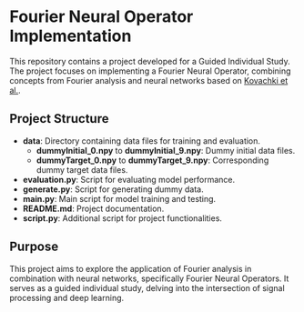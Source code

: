 # Fourier Neural Operator Implementation

This repository contains a project developed for a Guided Individual Study. The project focuses on implementing a Fourier Neural Operator, combining concepts from Fourier analysis and neural networks based on [Kovachki et al.](https://arxiv.org/abs/2108.08481).

## Project Structure

- **data**: Directory containing data files for training and evaluation.
  - **dummyInitial_0.npy** to **dummyInitial_9.npy**: Dummy initial data files.
  - **dummyTarget_0.npy** to **dummyTarget_9.npy**: Corresponding dummy target data files.
- **evaluation.py**: Script for evaluating model performance.
- **generate.py**: Script for generating dummy data.
- **main.py**: Main script for model training and testing.
- **README.md**: Project documentation.
- **script.py**: Additional script for project functionalities.

## Purpose

This project aims to explore the application of Fourier analysis in combination with neural networks, specifically Fourier Neural Operators. It serves as a guided individual study, delving into the intersection of signal processing and deep learning.
